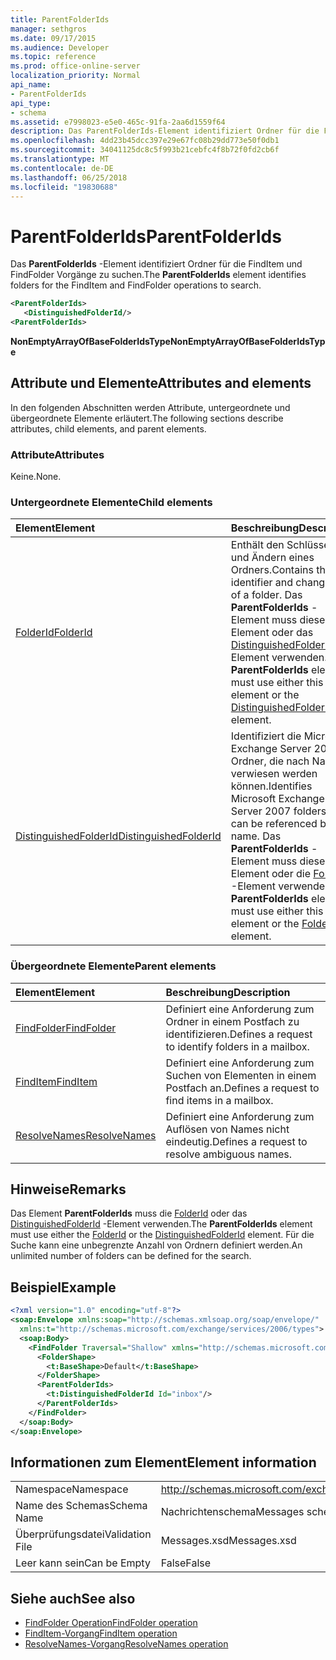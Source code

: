 ```yaml
---
title: ParentFolderIds
manager: sethgros
ms.date: 09/17/2015
ms.audience: Developer
ms.topic: reference
ms.prod: office-online-server
localization_priority: Normal
api_name:
- ParentFolderIds
api_type:
- schema
ms.assetid: e7998023-e5e0-465c-91fa-2aa6d1559f64
description: Das ParentFolderIds-Element identifiziert Ordner für die FindItem und FindFolder Vorgänge zu suchen.
ms.openlocfilehash: 4dd23b45dcc397e29e67fc08b29dd773e50f0db1
ms.sourcegitcommit: 34041125dc8c5f993b21cebfc4f8b72f0fd2cb6f
ms.translationtype: MT
ms.contentlocale: de-DE
ms.lasthandoff: 06/25/2018
ms.locfileid: "19830688"
---
```

# <a name="parentfolderids"></a><span data-ttu-id="44738-103">ParentFolderIds</span><span class="sxs-lookup"><span data-stu-id="44738-103">ParentFolderIds</span></span>

<span data-ttu-id="44738-104">Das **ParentFolderIds** -Element identifiziert Ordner für die FindItem und FindFolder Vorgänge zu suchen.</span><span class="sxs-lookup"><span data-stu-id="44738-104">The **ParentFolderIds** element identifies folders for the FindItem and FindFolder operations to search.</span></span> 
  
```xml
<ParentFolderIds>
   <DistinguishedFolderId/>
<ParentFolderIds>
```

<span data-ttu-id="44738-105">**NonEmptyArrayOfBaseFolderIdsType**</span><span class="sxs-lookup"><span data-stu-id="44738-105">**NonEmptyArrayOfBaseFolderIdsType**</span></span>

## <a name="attributes-and-elements"></a><span data-ttu-id="44738-106">Attribute und Elemente</span><span class="sxs-lookup"><span data-stu-id="44738-106">Attributes and elements</span></span>

<span data-ttu-id="44738-107">In den folgenden Abschnitten werden Attribute, untergeordnete und übergeordnete Elemente erläutert.</span><span class="sxs-lookup"><span data-stu-id="44738-107">The following sections describe attributes, child elements, and parent elements.</span></span>
  
### <a name="attributes"></a><span data-ttu-id="44738-108">Attribute</span><span class="sxs-lookup"><span data-stu-id="44738-108">Attributes</span></span>

<span data-ttu-id="44738-109">Keine.</span><span class="sxs-lookup"><span data-stu-id="44738-109">None.</span></span>
  
### <a name="child-elements"></a><span data-ttu-id="44738-110">Untergeordnete Elemente</span><span class="sxs-lookup"><span data-stu-id="44738-110">Child elements</span></span>

|<span data-ttu-id="44738-111">**Element**</span><span class="sxs-lookup"><span data-stu-id="44738-111">**Element**</span></span>|<span data-ttu-id="44738-112">**Beschreibung**</span><span class="sxs-lookup"><span data-stu-id="44738-112">**Description**</span></span>|
|:-----|:-----|
|[<span data-ttu-id="44738-113">FolderId</span><span class="sxs-lookup"><span data-stu-id="44738-113">FolderId</span></span>](folderid.md) <br/> |<span data-ttu-id="44738-114">Enthält den Schlüssel-ID und Ändern eines Ordners.</span><span class="sxs-lookup"><span data-stu-id="44738-114">Contains the identifier and change key of a folder.</span></span> <span data-ttu-id="44738-115">Das **ParentFolderIds** -Element muss dieses Element oder das [DistinguishedFolderId](distinguishedfolderid.md) -Element verwenden.</span><span class="sxs-lookup"><span data-stu-id="44738-115">The **ParentFolderIds** element must use either this element or the [DistinguishedFolderId](distinguishedfolderid.md) element.</span></span>  <br/> |
|[<span data-ttu-id="44738-116">DistinguishedFolderId</span><span class="sxs-lookup"><span data-stu-id="44738-116">DistinguishedFolderId</span></span>](distinguishedfolderid.md) <br/> |<span data-ttu-id="44738-117">Identifiziert die Microsoft Exchange Server 2007-Ordner, die nach Namen verwiesen werden können.</span><span class="sxs-lookup"><span data-stu-id="44738-117">Identifies Microsoft Exchange Server 2007 folders that can be referenced by name.</span></span> <span data-ttu-id="44738-118">Das **ParentFolderIds** -Element muss dieses Element oder die [FolderId](folderid.md) -Element verwenden.</span><span class="sxs-lookup"><span data-stu-id="44738-118">The **ParentFolderIds** element must use either this element or the [FolderId](folderid.md) element.</span></span>  <br/> |
   
### <a name="parent-elements"></a><span data-ttu-id="44738-119">Übergeordnete Elemente</span><span class="sxs-lookup"><span data-stu-id="44738-119">Parent elements</span></span>

|<span data-ttu-id="44738-120">**Element**</span><span class="sxs-lookup"><span data-stu-id="44738-120">**Element**</span></span>|<span data-ttu-id="44738-121">**Beschreibung**</span><span class="sxs-lookup"><span data-stu-id="44738-121">**Description**</span></span>|
|:-----|:-----|
|[<span data-ttu-id="44738-122">FindFolder</span><span class="sxs-lookup"><span data-stu-id="44738-122">FindFolder</span></span>](findfolder.md) <br/> |<span data-ttu-id="44738-123">Definiert eine Anforderung zum Ordner in einem Postfach zu identifizieren.</span><span class="sxs-lookup"><span data-stu-id="44738-123">Defines a request to identify folders in a mailbox.</span></span>  <br/> |
|[<span data-ttu-id="44738-124">FindItem</span><span class="sxs-lookup"><span data-stu-id="44738-124">FindItem</span></span>](finditem.md) <br/> |<span data-ttu-id="44738-125">Definiert eine Anforderung zum Suchen von Elementen in einem Postfach an.</span><span class="sxs-lookup"><span data-stu-id="44738-125">Defines a request to find items in a mailbox.</span></span>  <br/> |
|[<span data-ttu-id="44738-126">ResolveNames</span><span class="sxs-lookup"><span data-stu-id="44738-126">ResolveNames</span></span>](resolvenames.md) <br/> |<span data-ttu-id="44738-127">Definiert eine Anforderung zum Auflösen von Names nicht eindeutig.</span><span class="sxs-lookup"><span data-stu-id="44738-127">Defines a request to resolve ambiguous names.</span></span>  <br/> |
   
## <a name="remarks"></a><span data-ttu-id="44738-128">Hinweise</span><span class="sxs-lookup"><span data-stu-id="44738-128">Remarks</span></span>

<span data-ttu-id="44738-129">Das Element **ParentFolderIds** muss die [FolderId](folderid.md) oder das [DistinguishedFolderId](distinguishedfolderid.md) -Element verwenden.</span><span class="sxs-lookup"><span data-stu-id="44738-129">The **ParentFolderIds** element must use either the [FolderId](folderid.md) or the [DistinguishedFolderId](distinguishedfolderid.md) element.</span></span> <span data-ttu-id="44738-130">Für die Suche kann eine unbegrenzte Anzahl von Ordnern definiert werden.</span><span class="sxs-lookup"><span data-stu-id="44738-130">An unlimited number of folders can be defined for the search.</span></span> 
  
## <a name="example"></a><span data-ttu-id="44738-131">Beispiel</span><span class="sxs-lookup"><span data-stu-id="44738-131">Example</span></span>

```XML
<?xml version="1.0" encoding="utf-8"?>
<soap:Envelope xmlns:soap="http://schemas.xmlsoap.org/soap/envelope/"
  xmlns:t="http://schemas.microsoft.com/exchange/services/2006/types">
  <soap:Body>
    <FindFolder Traversal="Shallow" xmlns="http://schemas.microsoft.com/exchange/services/2006/messages">
      <FolderShape>
        <t:BaseShape>Default</t:BaseShape>
      </FolderShape>
      <ParentFolderIds>
        <t:DistinguishedFolderId Id="inbox"/>
      </ParentFolderIds>
    </FindFolder>
  </soap:Body>
</soap:Envelope>
```

## <a name="element-information"></a><span data-ttu-id="44738-132">Informationen zum Element</span><span class="sxs-lookup"><span data-stu-id="44738-132">Element information</span></span>

|||
|:-----|:-----|
|<span data-ttu-id="44738-133">Namespace</span><span class="sxs-lookup"><span data-stu-id="44738-133">Namespace</span></span>  <br/> |http://schemas.microsoft.com/exchange/services/2006/messages  <br/> |
|<span data-ttu-id="44738-134">Name des Schemas</span><span class="sxs-lookup"><span data-stu-id="44738-134">Schema Name</span></span>  <br/> |<span data-ttu-id="44738-135">Nachrichtenschema</span><span class="sxs-lookup"><span data-stu-id="44738-135">Messages schema</span></span>  <br/> |
|<span data-ttu-id="44738-136">Überprüfungsdatei</span><span class="sxs-lookup"><span data-stu-id="44738-136">Validation File</span></span>  <br/> |<span data-ttu-id="44738-137">Messages.xsd</span><span class="sxs-lookup"><span data-stu-id="44738-137">Messages.xsd</span></span>  <br/> |
|<span data-ttu-id="44738-138">Leer kann sein</span><span class="sxs-lookup"><span data-stu-id="44738-138">Can be Empty</span></span>  <br/> |<span data-ttu-id="44738-139">False</span><span class="sxs-lookup"><span data-stu-id="44738-139">False</span></span>  <br/> |
   
## <a name="see-also"></a><span data-ttu-id="44738-140">Siehe auch</span><span class="sxs-lookup"><span data-stu-id="44738-140">See also</span></span>

- [<span data-ttu-id="44738-141">FindFolder Operation</span><span class="sxs-lookup"><span data-stu-id="44738-141">FindFolder operation</span></span>](findfolder-operation.md)  
- [<span data-ttu-id="44738-142">FindItem-Vorgang</span><span class="sxs-lookup"><span data-stu-id="44738-142">FindItem operation</span></span>](finditem-operation.md) 
- [<span data-ttu-id="44738-143">ResolveNames-Vorgang</span><span class="sxs-lookup"><span data-stu-id="44738-143">ResolveNames operation</span></span>](resolvenames-operation.md)

